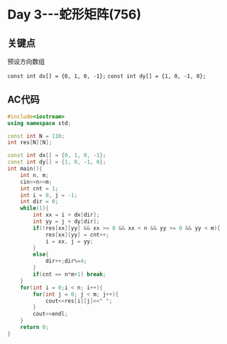 # Day 3---蛇形矩阵(756)

## 关键点

预设方向数组

`const int dx[] = {0, 1, 0, -1};`
`const int dy[] = {1, 0, -1, 0};`

## AC代码

```c++
#include<iostream>
using namespace std;

const int N = 110;
int res[N][N];

const int dx[] = {0, 1, 0, -1};
const int dy[] = {1, 0, -1, 0};
int main(){
    int n, m;
    cin>>n>>m;
    int cnt = 1;
    int i = 0, j = -1;
    int dir = 0;
    while(1){
        int xx = i + dx[dir];
        int yy = j + dy[dir];
        if(!res[xx][yy] && xx >= 0 && xx < n && yy >= 0 && yy < m){
            res[xx][yy] = cnt++;
            i = xx, j = yy;
        }
        else{
            dir++;dir%=4;
        }
        if(cnt == n*m+1) break;
    }
    for(int i = 0;i < n; i++){
        for(int j = 0; j < m; j++){
            cout<<res[i][j]<<" ";
        }
        cout<<endl;
    }
    return 0;
}
```

